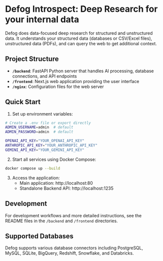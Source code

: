 # Defog Introspect: Deep Research for your internal data

Defog does data-focused deep research for structured and unstructured data. It understands your structured data (databases or CSV/Excel files), unstructured data (PDFs), and can query the web to get additional context.

## Project Structure

- **`/backend`**: FastAPI Python server that handles AI processing, database connections, and API endpoints
- **`/frontend`**: Next.js web application providing the user interface
- **`/nginx`**: Configuration files for the web server

## Quick Start

1. Set up environment variables:

```bash
# Create a .env file or export directly
ADMIN_USERNAME=admin  # default
ADMIN_PASSWORD=admin  # default

OPENAI_API_KEY="YOUR_OPENAI_API_KEY"
ANTHROPIC_API_KEY="YOUR_ANTHROPIC_API_KEY"
GEMINI_API_KEY="YOUR_GEMINI_API_KEY"
```

2. Start all services using Docker Compose:
```bash
docker compose up --build
```

3. Access the application:
   - Main application: http://localhost:80
   - Standalone Backend API: http://localhost:1235

## Development

For development workflows and more detailed instructions, see the README files in the `/backend` and `/frontend` directories.

## Supported Databases

Defog supports various database connectors including PostgreSQL, MySQL, SQLite, BigQuery, Redshift, Snowflake, and Databricks.
